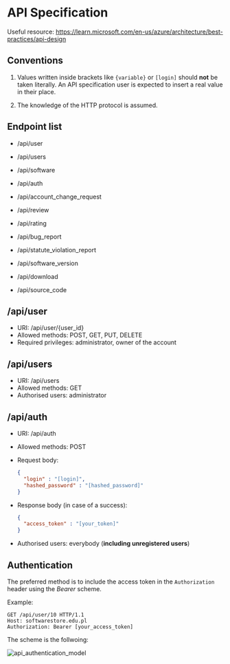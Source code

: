 # API Specification

Useful resource: https://learn.microsoft.com/en-us/azure/architecture/best-practices/api-design

## Conventions

1. Values written inside brackets like `{variable}` or `[login]` should **not** be taken literally. An API specification user is expected to insert a real value in their place.

2. The knowledge of the HTTP protocol is assumed.

## Endpoint list

- /api/user
- /api/users

- /api/software

- /api/auth

- /api/account_change_request
- /api/review
- /api/rating
- /api/bug_report
- /api/statute_violation_report
- /api/software_version
- /api/download
- /api/source_code

## /api/user

- URI: /api/user/{user_id}
- Allowed methods: POST, GET, PUT, DELETE
- Required privileges: administrator, owner of the account

## /api/users

- URI: /api/users
- Allowed methods: GET
- Authorised users: administrator

## /api/auth

- URI: /api/auth

- Allowed methods: POST

- Request body:

  ```json
  {
  	"login" : "[login]",
  	"hashed_password" : "[hashed_password]"
  }
  ```

- Response body (in case of a success): 

  ```json
  {
  	"access_token" : "[your_token]"
  }
  ```

- Authorised users: everybody (**including unregistered users**)

## Authentication

The preferred method is to include the access token in the `Authorization` header using the *Bearer* scheme.

Example:

```http
GET /api/user/10 HTTP/1.1
Host: softwarestore.edu.pl
Authorization: Bearer [your_access_token]
```

The scheme is the follwoing:

![api_authentication_model](/home/igor/software-store/docs/api/api_authentication_model.png)